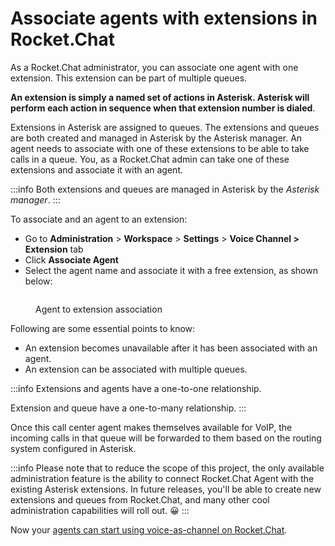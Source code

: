 # Associate agents with extensions in Rocket.Chat

As a Rocket.Chat administrator, you can associate one agent with one extension. This extension can be part of multiple queues.

**An extension is simply a named set of actions in Asterisk. Asterisk will perform each action in sequence when that extension number is dialed**.

Extensions in Asterisk are assigned to queues. The extensions and queues are both created and managed in Asterisk by the Asterisk manager. An agent needs to associate with one of these extensions to be able to take calls in a queue. You, as a Rocket.Chat admin can take one of these extensions and associate it with an agent.

:::info
Both extensions and queues are managed in Asterisk by the _Asterisk manager_.
:::

To associate and an agent to an extension:

* Go to **Administration** > **Workspace** > **Settings** > **Voice Channel > Extension** tab
* Click **Associate Agent**
* Select the agent name and associate it with a free extension, as shown below:

<figure><img src="/image (977).png" alt=""></img><figcaption><p>Agent to extension association</p></figcaption></figure>

Following are some essential points to know:

* An extension becomes unavailable after it has been associated with an agent.
* An extension can be associated with multiple queues.

:::info
Extensions and agents have a one-to-one relationship.

Extension and queue have a one-to-many relationship.
:::

Once this call center agent makes themselves available for VoIP, the incoming calls in that queue will be forwarded to them based on the routing system configured in Asterisk.

:::info
Please note that to reduce the scope of this project, the only available administration feature is the ability to connect Rocket.Chat Agent with the existing Asterisk extensions. In future releases, you'll be able to create new extensions and queues from Rocket.Chat, and many other cool administration capabilities will roll out. 😀
:::

Now your [agents can start using voice-as-channel on Rocket.Chat](../../voice-channel-agent-guides/).
